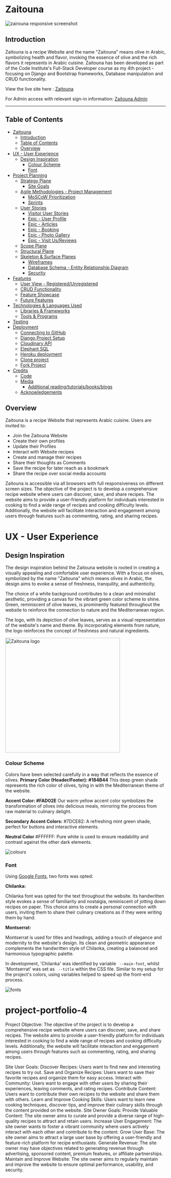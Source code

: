 # Zaitouna

![zairouna responsive screenshot](readme/am_i_responsive.png)

## Introduction

Zaitouna is a recipe Website and the name "Zaitouna" means olive in Arabic, symbolizing health and flavor, invoking the essence of olive and the rich flavors it represents in Arabic cuisine. Zaitouna has been developed as part of the Code Institute's Full-Stack Developer course as my 4th project - focusing on Django and Bootstrap frameworks, Database manipulation and CRUD functionality. 


View the live site here : [Zaitouna](https://zaitouna-rano-19b1e34433ec.herokuapp.com/)  
  
For Admin access with relevant sign-in information: [Zaitouna Admin](https://zaitouna-rano-19b1e34433ec.herokuapp.com/admin/)  

<hr>

## Table of Contents

- [Zaitouna](#Zaitouna)
  - [Introduction](#introduction)
  - [Table of Contents](#table-of-contents)
  - [Overview](#overview)
- [UX - User Experience](#ux---user-experience)
  - [Design Inspiration](#design-inspiration)
    - [Colour Scheme](#colour-scheme)
    - [Font](#font)
- [Project Planning](#project-planning)
  - [Strategy Plane](#strategy-plane)
    - [Site Goals](#site-goals)
  - [Agile Methodologies - Project Management](#agile-methodologies---project-management)
    - [MoSCoW Prioritization](#moscow-prioritization)
    - [Sprints](#sprints)
  - [User Stories](#user-stories)
    - [Visitor User Stories](#visitor-user-stories)
    - [Epic - User Profile](#epic---user-profile)
    - [Epic - Articles](#epic---articles)
    - [Epic - Booking](#epic---booking)
    - [Epic - Photo Gallery](#epic---photo-gallery)
    - [Epic - Visit Us/Reviews](#epic---visit-usreviews)
  - [Scope Plane](#scope-plane)
  - [Structural Plane](#structural-plane)
  - [Skeleton \& Surface Planes](#skeleton--surface-planes)
    - [Wireframes](#wireframes)
    - [Database Schema - Entity Relationship Diagram](#database-schema---entity-relationship-diagram)
    - [Security](#security)
- [Features](#features)
  - [User View - Registered/Unregistered](#user-view---registeredunregistered)
  - [CRUD Functionality](#crud-functionality)
  - [Feature Showcase](#feature-showcase)
  - [Future Features](#future-features)
- [Technologies \& Languages Used](#technologies--languages-used)
  - [Libraries \& Frameworks](#libraries--frameworks)
  - [Tools \& Programs](#tools--programs)
- [Testing](#testing)
- [Deployment](#deployment)
  - [Connecting to GitHub](#connecting-to-github)
  - [Django Project Setup](#django-project-setup)
  - [Cloudinary API](#cloudinary-api)
  - [Elephant SQL](#elephant-sql)
  - [Heroku deployment](#heroku-deployment)
  - [Clone project](#clone-project)
  - [Fork Project](#fork-project)
- [Credits](#credits)
  - [Code](#code)
  - [Media](#media)
    - [Additional reading/tutorials/books/blogs](#additional-readingtutorialsbooksblogs)
  - [Acknowledgements](#acknowledgements)


## Overview

Zaitouna is a recipe Website that represents Arabic cuisine. Users are invited to:

- Join the Zaitouna Website
- Create their own profiles
- Update their Profiles 
- Interact with Website recipes
- Create and manage their recipes
- Share their thoughts as Comments 
- Save the recipe for later reach as a bookmark
- Share the recipe over social media accounts

Zaitouna is accessible via all browsers with full responsiveness on different screen sizes. The objective of the project is to develop a comprehensive recipe website where users can discover, save, and share recipes. The website aims to provide a user-friendly platform for individuals interested in cooking to find a wide range of recipes and cooking difficulty levels. Additionally, the website will facilitate interaction and engagement among users through features such as commenting, rating, and sharing recipes.


# UX - User Experience

## Design Inspiration

The design inspiration behind the Zaitouna website is rooted in creating a visually appealing and comfortable user experience. With a focus on olives, symbolized by the name "Zaitouna" which means olives in Arabic, the design aims to evoke a sense of freshness, tranquility, and authenticity.

The choice of a white background contributes to a clean and minimalist aesthetic, providing a canvas for the vibrant green color scheme to shine. Green, reminiscent of olive leaves, is prominently featured throughout the website to reinforce the connection to nature and the Mediterranean region.

The logo, with its depiction of olive leaves, serves as a visual representation of the website's name and theme. By incorporating elements from nature, the logo reinforces the concept of freshness and natural ingredients.

<img src="readme/logo.png" alt="Zaitouna logo" width="360" ><br>




### Colour Scheme

Colors have been selected carefully in a way that reflects the essence of olives.
**Primary Color (Header/Footer): #184B44**
This deep green shade represents the rich color of olives, tying in with the Mediterranean theme of the website.

**Accent Color: #FAD02E**
Our warm yellow accent color symbolizes the transformation of olives into delicious meals, mirroring the process from raw material to culinary delight.

**Secondary Accent Colors:**
#7DCE82: A refreshing mint green shade, perfect for buttons and interactive elements.

**Neutral Color**
#FFFFFF: Pure white is used to ensure readability and contrast against the other dark elements.


![colours](readme/color-schema.png)  

### Font

Using [Google Fonts](https://fonts.google.com/), two fonts was opted: 

**Chilanka:**

Chilanka font was opted for the text throughout the website. Its handwritten style evokes a sense of familiarity and nostalgia, reminiscent of jotting down recipes on paper. This choice aims to create a personal connection with users, inviting them to share their culinary creations as if they were writing them by hand.

**Montserrat:**

Montserrat is used for titles and headings, adding a touch of elegance and modernity to the website's design. Its clean and geometric appearance complements the handwritten style of Chilanka, creating a balanced and harmonious typographic palette.

In development, 'Chilanka' was identified by variable ``` --main-font```, whilst 'Montserrat' was set as ``` --title``` within the CSS file. Similar to my setup for the project's colors, using variables helped to speed up the front-end process.

  
![fonts](readme/font-type.png)  


# project-portfolio-4

Project Objective:
The objective of the project is to develop a comprehensive recipe website where users can discover, save, and share recipes. The website aims to provide a user-friendly platform for individuals interested in cooking to find a wide range of recipes and cooking difficulty levels. Additionally, the website will facilitate interaction and engagement among users through features such as commenting, rating, and sharing recipes.

Site User Goals:
Discover Recipes: Users want to find new and interesting recipes to try out.
Save and Organize Recipes: Users want to save their favorite recipes and organize them for easy access.
Interact with Community: Users want to engage with other users by sharing their experiences, leaving comments, and rating recipes.
Contribute Content: Users want to contribute their own recipes to the website and share them with others.
Learn and Improve Cooking Skills: Users want to learn new cooking techniques, discover tips, and improve their culinary skills through the content provided on the website.
Site Owner Goals:
Provide Valuable Content: The site owner aims to curate and provide a diverse range of high-quality recipes to attract and retain users.
Increase User Engagement: The site owner wants to foster a vibrant community where users actively interact with each other and contribute to the content.
Grow User Base: The site owner aims to attract a large user base by offering a user-friendly and feature-rich platform for recipe enthusiasts.
Generate Revenue: The site owner may have objectives related to generating revenue through advertising, sponsored content, premium features, or affiliate partnerships.
Maintain and Improve Website: The site owner aims to regularly maintain and improve the website to ensure optimal performance, usability, and security.

